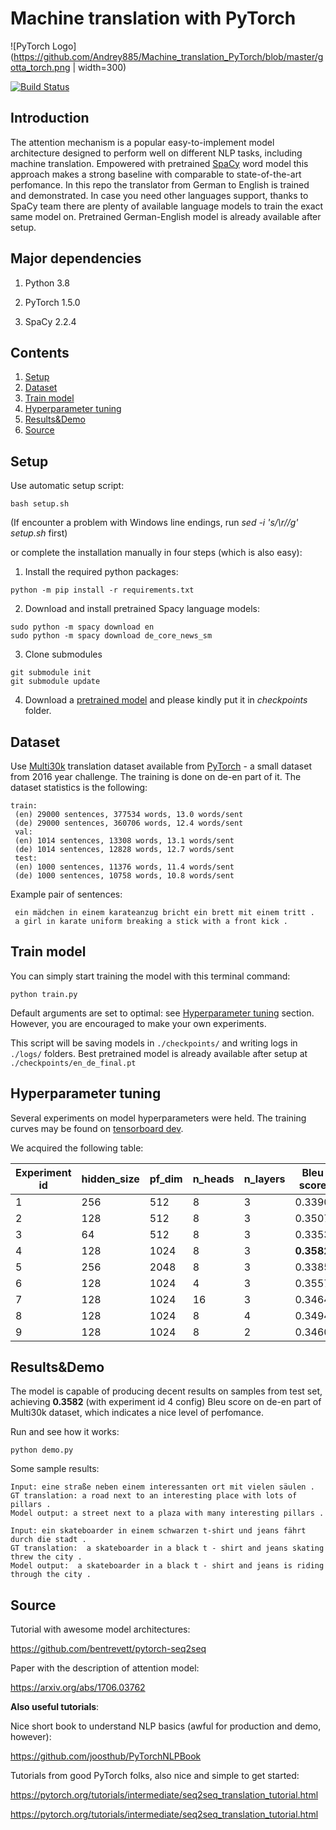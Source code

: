 # Machine translation with PyTorch
![PyTorch Logo](https://github.com/Andrey885/Machine_translation_PyTorch/blob/master/gotta_torch.png | width=300)

[![Build Status](https://github.com/Andrey885/Machine_translation_PyTorch/blob/master/.github/workflows/build-passing.svg)](https://github.com/Andrey885/Machine_translation_PyTorch/actions)

## Introduction
The attention mechanism is a popular easy-to-implement model architecture
designed to perform well on different NLP tasks, including machine translation.
 Empowered with pretrained [SpaCy](#https://spacy.io/) word model this
approach makes a strong baseline with comparable to state-of-the-art perfomance.
In this repo the translator from German to English is trained and demonstrated. In case
you need other languages support, thanks to SpaCy team there are
 plenty of available language models to train the exact same model on.
 Pretrained German-English model is already available after setup.


 ## Major dependencies
 1. Python 3.8

 2. PyTorch 1.5.0

 3. SpaCy 2.2.4

## Contents
1. [Setup](#Setup)
2. [Dataset](#Dataset)
3. [Train model](#Train-model)
4. [Hyperparameter tuning](#Hyperparameter-tuning)
5. [Results&Demo](#Results&Demo)
6. [Source](#Source)


## Setup

Use automatic setup script:
```
bash setup.sh
```

(If encounter a problem with Windows line endings, run *sed -i 's/\r//g' setup.sh* first)

or complete the installation manually in four steps (which is also easy):

 1. Install the required python packages:

```
python -m pip install -r requirements.txt
```

 2. Download and install pretrained Spacy language models:
```
sudo python -m spacy download en
sudo python -m spacy download de_core_news_sm
```

 3. Clone submodules

 ```
 git submodule init
 git submodule update
 ```

 4. Download a [pretrained model](https://drive.google.com/uc?id=1rNYfjFcSnp3Mi5sv0CL4Q9w6lQVlxhMh)
  and please kindly put it in *checkpoints* folder.

## Dataset

Use [Multi30k](https://github.com/multi30k/dataset) translation dataset available from [PyTorch](https://torchtext.readthedocs.io/en/latest/datasets.html) - a
 small dataset from 2016 year challenge. The training is done on de-en part of it. The dataset statistics is the following:

```
train:
 (en) 29000 sentences, 377534 words, 13.0 words/sent
 (de) 29000 sentences, 360706 words, 12.4 words/sent
 val:
 (en) 1014 sentences, 13308 words, 13.1 words/sent
 (de) 1014 sentences, 12828 words, 12.7 words/sent
 test:
 (en) 1000 sentences, 11376 words, 11.4 words/sent
 (de) 1000 sentences, 10758 words, 10.8 words/sent
```

Example pair of sentences:
```
 ein mädchen in einem karateanzug bricht ein brett mit einem tritt .
 a girl in karate uniform breaking a stick with a front kick .
```

## Train model

You can simply start training the model with this terminal command:
```
python train.py
```
Default arguments are set to optimal: see
 [Hyperparameter tuning](#Hyperparameter-tuning) section.
However, you are encouraged to make your own experiments.

This script will be saving models in ```./checkpoints/``` and writing logs in ```./logs/``` folders.
 Best pretrained model is already available after setup at ```./checkpoints/en_de_final.pt```

## Hyperparameter tuning

Several experiments on model hyperparameters were held.
The training curves may be found on
[tensorboard dev](https://tensorboard.dev/experiment/ksbaLHxzRgqGgPlbE5kWqw/).

We acquired the following table:

| Experiment id | hidden_size | pf_dim | n_heads | n_layers | Bleu score
|---|---|---|---|---|---|
| 1 | 256 | 512 | 8 | 3 | 0.3390
| 2 | 128 | 512 | 8 | 3 | 0.3507
| 3 | 64 | 512 | 8 | 3 | 0.3353
| 4 | 128 | 1024 | 8 | 3 | **0.3582**
| 5 | 256 | 2048 | 8 | 3 | 0.3385
| 6 | 128 | 1024 | 4 | 3 | 0.3557
| 7 | 128 | 1024 | 16 | 3 | 0.3464
| 8 | 128 | 1024 | 8 | 4 | 0.3494
| 9 | 128 | 1024 | 8 | 2 | 0.3460

## Results&Demo

The model is capable of producing decent results on samples from test set,
 achieving **0.3582** (with experiment id 4 config) Bleu score on
  de-en part of Multi30k dataset, which indicates a nice level of perfomance.

Run and see how it works:

```
python demo.py
```

Some sample results:

```
Input: eine straße neben einem interessanten ort mit vielen säulen .
GT translation: a road next to an interesting place with lots of pillars .
Model output: a street next to a plaza with many interesting pillars .

Input: ein skateboarder in einem schwarzen t-shirt und jeans fährt durch die stadt .
GT translation:  a skateboarder in a black t - shirt and jeans skating threw the city .
Model output:  a skateboarder in a black t - shirt and jeans is riding through the city .
```

## Source

Tutorial with awesome model architectures:

https://github.com/bentrevett/pytorch-seq2seq

Paper with the description of attention model:

https://arxiv.org/abs/1706.03762

**Also useful tutorials**:

Nice short book to understand NLP basics (awful for production and demo, however):

https://github.com/joosthub/PyTorchNLPBook

Tutorials from good PyTorch folks, also nice and simple to get started:

https://pytorch.org/tutorials/intermediate/seq2seq_translation_tutorial.html

https://pytorch.org/tutorials/intermediate/seq2seq_translation_tutorial.html
